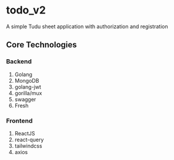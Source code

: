 # todo_v2

A simple Tudu sheet application with authorization and registration

## Core Technologies

### Backend

1) Golang
2) MongoDB
3) golang-jwt
4) gorilla/mux
5) swagger
6) Fresh

### Frontend

1) ReactJS
2) react-query
3) tailwindcss
4) axios